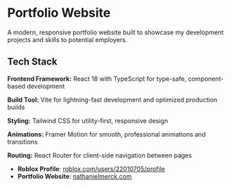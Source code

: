 # Portfolio Website

A modern, responsive portfolio website built to showcase my development projects and skills to potential employers. 

## Tech Stack

**Frontend Framework:** React 18 with TypeScript for type-safe, component-based development

**Build Tool:** Vite for lightning-fast development and optimized production builds

**Styling:** Tailwind CSS for utility-first, responsive design

**Animations:** Framer Motion for smooth, professional animations and transitions

**Routing:** React Router for client-side navigation between pages

- **Roblox Profile**: [roblox.com/users/22010705/profile](https://www.roblox.com/users/22010705/profile)
- **Portfolio Website**: [nathanielmerck.com](https://nathanielmerck.com)

